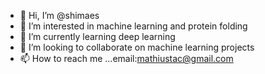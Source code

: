 - 👋 Hi, I’m @shimaes
- 👀 I’m interested in machine learning and protein folding
- 🌱 I’m currently learning deep learning
- 💞️ I’m looking to collaborate on machine learning projects
- 📫 How to reach me ...email:mathiustac@gmail.com

<!---
shimaes/shimaes is a ✨ special ✨ repository because its `README.md` (this file) appears on your GitHub profile.
You can click the Preview link to take a look at your changes.
--->
